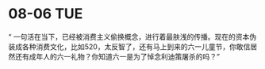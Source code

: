 # 08-06 TUE

“ 一句活在当下，已经被消费主义偷换概念，进行着最肤浅的传播。现在的资本伪装成各种消费文化，比如520，太反智了，还有马上到来的六一儿童节，你敢信居然还有成年人的六一礼物？你知道六一是为了悼念利迪策屠杀的吗？”
